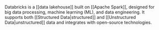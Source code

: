 Databricks is a [[data lakehouse]] built on [[Apache Spark]], designed for big data processing, machine learning (ML), and data engineering. It supports both [[Structured Data|structured]] and [[Unstructured Data|unstructured]] data and integrates with open-source technologies.



